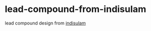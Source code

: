 # lead-compound-from-indisulam

lead compound design from [indisulam](https://pubchem.ncbi.nlm.nih.gov/compound/Indisulam#section=Computed-Descriptors)